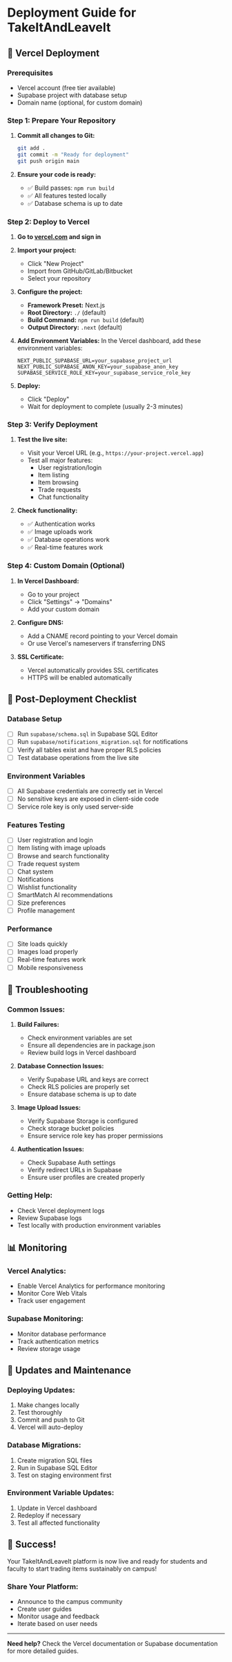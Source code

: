# Deployment Guide for TakeItAndLeaveIt

## 🚀 Vercel Deployment

### Prerequisites
- Vercel account (free tier available)
- Supabase project with database setup
- Domain name (optional, for custom domain)

### Step 1: Prepare Your Repository

1. **Commit all changes to Git:**
   ```bash
   git add .
   git commit -m "Ready for deployment"
   git push origin main
   ```

2. **Ensure your code is ready:**
   - ✅ Build passes: `npm run build`
   - ✅ All features tested locally
   - ✅ Database schema is up to date

### Step 2: Deploy to Vercel

1. **Go to [vercel.com](https://vercel.com) and sign in**

2. **Import your project:**
   - Click "New Project"
   - Import from GitHub/GitLab/Bitbucket
   - Select your repository

3. **Configure the project:**
   - **Framework Preset:** Next.js
   - **Root Directory:** `./` (default)
   - **Build Command:** `npm run build` (default)
   - **Output Directory:** `.next` (default)

4. **Add Environment Variables:**
   In the Vercel dashboard, add these environment variables:
   ```
   NEXT_PUBLIC_SUPABASE_URL=your_supabase_project_url
   NEXT_PUBLIC_SUPABASE_ANON_KEY=your_supabase_anon_key
   SUPABASE_SERVICE_ROLE_KEY=your_supabase_service_role_key
   ```

5. **Deploy:**
   - Click "Deploy"
   - Wait for deployment to complete (usually 2-3 minutes)

### Step 3: Verify Deployment

1. **Test the live site:**
   - Visit your Vercel URL (e.g., `https://your-project.vercel.app`)
   - Test all major features:
     - User registration/login
     - Item listing
     - Item browsing
     - Trade requests
     - Chat functionality

2. **Check functionality:**
   - ✅ Authentication works
   - ✅ Image uploads work
   - ✅ Database operations work
   - ✅ Real-time features work

### Step 4: Custom Domain (Optional)

1. **In Vercel Dashboard:**
   - Go to your project
   - Click "Settings" → "Domains"
   - Add your custom domain

2. **Configure DNS:**
   - Add a CNAME record pointing to your Vercel domain
   - Or use Vercel's nameservers if transferring DNS

3. **SSL Certificate:**
   - Vercel automatically provides SSL certificates
   - HTTPS will be enabled automatically

## 🔧 Post-Deployment Checklist

### Database Setup
- [ ] Run `supabase/schema.sql` in Supabase SQL Editor
- [ ] Run `supabase/notifications_migration.sql` for notifications
- [ ] Verify all tables exist and have proper RLS policies
- [ ] Test database operations from the live site

### Environment Variables
- [ ] All Supabase credentials are correctly set in Vercel
- [ ] No sensitive keys are exposed in client-side code
- [ ] Service role key is only used server-side

### Features Testing
- [ ] User registration and login
- [ ] Item listing with image uploads
- [ ] Browse and search functionality
- [ ] Trade request system
- [ ] Chat system
- [ ] Notifications
- [ ] Wishlist functionality
- [ ] SmartMatch AI recommendations
- [ ] Size preferences
- [ ] Profile management

### Performance
- [ ] Site loads quickly
- [ ] Images load properly
- [ ] Real-time features work
- [ ] Mobile responsiveness

## 🐛 Troubleshooting

### Common Issues:

1. **Build Failures:**
   - Check environment variables are set
   - Ensure all dependencies are in package.json
   - Review build logs in Vercel dashboard

2. **Database Connection Issues:**
   - Verify Supabase URL and keys are correct
   - Check RLS policies are properly set
   - Ensure database schema is up to date

3. **Image Upload Issues:**
   - Verify Supabase Storage is configured
   - Check storage bucket policies
   - Ensure service role key has proper permissions

4. **Authentication Issues:**
   - Check Supabase Auth settings
   - Verify redirect URLs in Supabase
   - Ensure user profiles are created properly

### Getting Help:
- Check Vercel deployment logs
- Review Supabase logs
- Test locally with production environment variables

## 📊 Monitoring

### Vercel Analytics:
- Enable Vercel Analytics for performance monitoring
- Monitor Core Web Vitals
- Track user engagement

### Supabase Monitoring:
- Monitor database performance
- Track authentication metrics
- Review storage usage

## 🔄 Updates and Maintenance

### Deploying Updates:
1. Make changes locally
2. Test thoroughly
3. Commit and push to Git
4. Vercel will auto-deploy

### Database Migrations:
1. Create migration SQL files
2. Run in Supabase SQL Editor
3. Test on staging environment first

### Environment Variable Updates:
1. Update in Vercel dashboard
2. Redeploy if necessary
3. Test all affected functionality

## 🎉 Success!

Your TakeItAndLeaveIt platform is now live and ready for students and faculty to start trading items sustainably on campus!

### Share Your Platform:
- Announce to the campus community
- Create user guides
- Monitor usage and feedback
- Iterate based on user needs

---

**Need help?** Check the Vercel documentation or Supabase documentation for more detailed guides.
